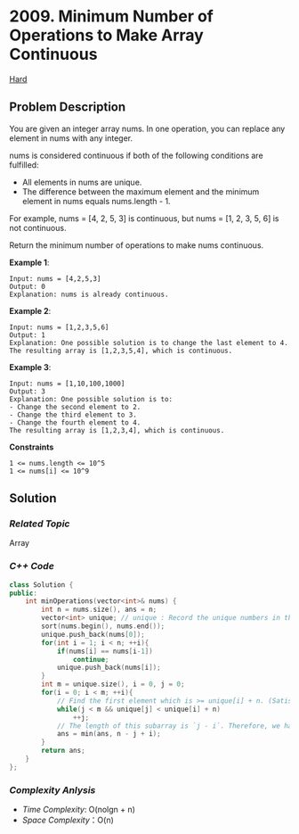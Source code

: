 # 2009. Minimum Number of Operations to Make Array Continuous
[Hard](https://leetcode.com/problems/minimum-number-of-operations-to-make-array-continuous/description/)

## Problem Description

You are given an integer array nums. In one operation, you can replace any element in nums with any integer.

nums is considered continuous if both of the following conditions are fulfilled:

  - All elements in nums are unique.
  - The difference between the maximum element and the minimum element in nums equals nums.length - 1.

For example, nums = [4, 2, 5, 3] is continuous, but nums = [1, 2, 3, 5, 6] is not continuous.

Return the minimum number of operations to make nums continuous.


**Example 1**:
```
Input: nums = [4,2,5,3]
Output: 0
Explanation: nums is already continuous.
```
**Example 2**:
```
Input: nums = [1,2,3,5,6]
Output: 1
Explanation: One possible solution is to change the last element to 4.
The resulting array is [1,2,3,5,4], which is continuous.
```
**Example 3**:
```
Input: nums = [1,10,100,1000]
Output: 3
Explanation: One possible solution is to:
- Change the second element to 2.
- Change the third element to 3.
- Change the fourth element to 4.
The resulting array is [1,2,3,4], which is continuous.
```

**Constraints**
```
1 <= nums.length <= 10^5
1 <= nums[i] <= 10^9
```

## Solution

### _Related Topic_
   Array

### _C++ Code_
```cpp
class Solution {
public:
    int minOperations(vector<int>& nums) {
        int n = nums.size(), ans = n;
        vector<int> unique; // unique : Record the unique numbers in the original array 'nums'
        sort(nums.begin(), nums.end());
        unique.push_back(nums[0]);
        for(int i = 1; i < n; ++i){
            if(nums[i] == nums[i-1])
                continue;
            unique.push_back(nums[i]);
        }
        int m = unique.size(), i = 0, j = 0;
        for(i = 0; i < m; ++i){
            // Find the first element which is >= unique[i] + n. (Satisfy the second condition)
            while(j < m && unique[j] < unique[i] + n)
                ++j;
            // The length of this subarray is `j - i`. Therefore, we have to replace `N - j + i` elements to make it be continuous
            ans = min(ans, n - j + i);
        }
        return ans;
    }
};
```

### _Complexity Anlysis_
- _Time Complexity_: O(nolgn + n)
- _Space Complexity_：O(n)
